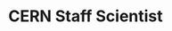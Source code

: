 ---
draft: false
name: "Stephen Dolan"
title: "CERN Staff Scientist"
description: "Measuring and modelling neutrino interactions for T2K, ICARUS and DUNE"
publicationLink: "https://inspirehep.net/authors/1347646"
githubLink: "https://github.com/sjdolan"
avatar: {
    src: "/member-photos/stephen.avif",
    alt: "Stephen Dolan"
}
group: "EP-NU"
publishDate: "2022-11-08 15:39"
isFormerMember: false
---